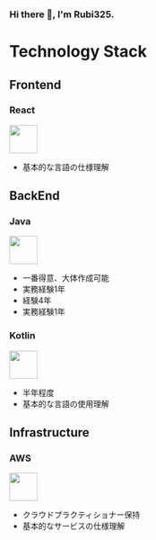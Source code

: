 ### Hi there 👋, I'm Rubi325.

# Technology Stack

## Frontend
### React
<img src="https://cdn.jsdelivr.net/gh/devicons/devicon/icons/react/react-original.svg" width="50" length="50" />

* 基本的な言語の仕様理解

## BackEnd
### Java
<img src="https://cdn.jsdelivr.net/gh/devicons/devicon/icons/java/java-original-wordmark.svg" width="50" length="50" />

* 一番得意、大体作成可能
* 実務経験1年
* 経験4年
* 実務経験1年

### Kotlin
<img src="https://cdn.jsdelivr.net/gh/devicons/devicon/icons/kotlin/kotlin-original.svg" width="50" length="50" />

* 半年程度
* 基本的な言語の使用理解

## Infrastructure
### AWS
<img src="https://cdn.jsdelivr.net/gh/devicons/devicon/icons/amazonwebservices/amazonwebservices-original.svg" width="50" length="50" />

* クラウドプラクティショナー保持
* 基本的なサービスの仕様理解
